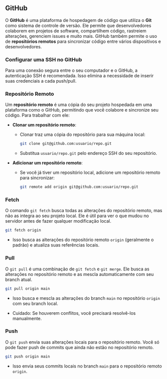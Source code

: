 ## GitHub

O **GitHub** é uma plataforma de hospedagem de código que utiliza o **Git** como sistema de controle de versão. Ele permite que desenvolvedores colaborem em projetos de software, compartilhem código, rastreiem alterações, gerenciem issues e muito mais. GitHub também permite o uso de **repositórios remotos** para sincronizar código entre vários dispositivos e desenvolvedores.

### Configurar uma SSH no GitHub

Para uma conexão segura entre o seu computador e o GitHub, a autenticação SSH é recomendada. Isso elimina a necessidade de inserir suas credenciais a cada push/pull.

### Repositório Remoto

Um **repositório remoto** é uma cópia do seu projeto hospedada em uma plataforma como o GitHub, permitindo que você colabore e sincronize seu código. Para trabalhar com ele:

- **Clonar um repositório remoto**:
  - Clonar traz uma cópia do repositório para sua máquina local:
    ```bash
    git clone git@github.com:usuario/repo.git
    ```
  - Substitua `usuario/repo.git` pelo endereço SSH do seu repositório.

- **Adicionar um repositório remoto**:
  - Se você já tiver um repositório local, adicione um repositório remoto para sincronizar:
    ```bash
    git remote add origin git@github.com:usuario/repo.git
    ```

### Fetch

O comando `git fetch` busca todas as alterações do repositório remoto, mas não as integra ao seu projeto local. Ele é útil para ver o que mudou no servidor antes de fazer qualquer modificação local.

```bash
git fetch origin
```

- Isso busca as alterações do repositório remoto `origin` (geralmente o padrão) e atualiza suas referências locais.

### Pull

O `git pull` é uma combinação de `git fetch` e `git merge`. Ele busca as alterações no repositório remoto e as mescla automaticamente com seu branch atual.

```bash
git pull origin main
```

- Isso busca e mescla as alterações do branch `main` no repositório `origin` com seu branch local.

- Cuidado: Se houverem conflitos, você precisará resolvê-los manualmente.

### Push

O `git push` envia suas alterações locais para o repositório remoto. Você só pode fazer push de commits que ainda não estão no repositório remoto.

```bash
git push origin main
```

- Isso envia seus commits locais no branch `main` para o repositório remoto `origin`.